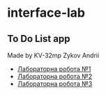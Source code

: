 # interface-lab
## To Do List app
Made by KV-32mp Zykov Andrii
- [Лабораторна робота №1](https://docs.google.com/document/d/14OmjVSZd4a9Z0gZklQTd-GUmd3F0BzqXO5g9_B85Vc0/edit?usp=sharing)
- [Лабораторна робота №2](https://docs.google.com/document/d/1V-_LazJDdnLukLTpSN0x5DqqtpMmNiKqYLuAPU1Fths/edit?usp=sharing)
- [Лабораторна робота №3]()
